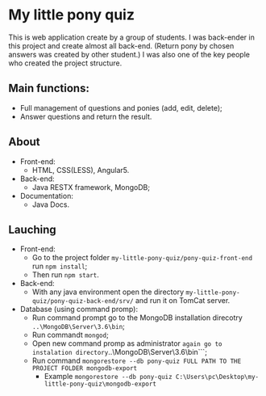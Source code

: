 # My little pony quiz
This is web application create by a group of students. I was back-ender in this project and create almost all back-end. (Return pony by chosen answers was created by other student.) I was also one of the key people who created the project structure.

## Main functions:
* Full management of questions and ponies (add, edit, delete);
* Answer questions and return the result.

## About
* Front-end:
  * HTML, CSS(LESS), Angular5.
* Back-end:
  * Java RESTX framework, MongoDB;
* Documentation:
  * Java Docs.
  
## Lauching
* Front-end:
  * Go to the project folder ```my-little-pony-quiz/pony-quiz-front-end``` run ```npm install```;
  * Then run ```npm start```.
* Back-end:
  * With any java environment open the directory ```my-little-pony-quiz/pony-quiz-back-end/srv/``` and run it on TomCat server.
* Database (using command promp):
  * Run command prompt go to the MongoDB installation direcotry ```..\MongoDB\Server\3.6\bin```;
  * Run commandt ```mongod```;
  * Open new command promp as administrator ``` again go to instalation directory ```..\MongoDB\Server\3.6\bin```;
  * Run command ```mongorestore --db pony-quiz FULL PATH TO THE PROJECT FOLDER mongodb-export```
    * Example ```mongorestore --db pony-quiz C:\Users\pc\Desktop\my-little-pony-quiz\mongodb-export```
